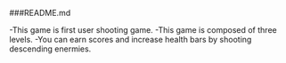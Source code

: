 ###README.md

-This game is first user shooting game.
-This game is composed of three levels.
-You can earn scores and increase health bars by shooting descending enermies.
